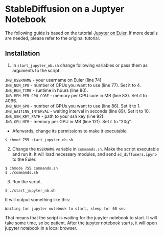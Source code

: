 # StableDiffusion on a Juptyer Notebook       

The following guide is based on the tutorial [Jupyter on Euler](https://gitlab.ethz.ch/sanagnos/Jupyter-on-Euler-or-Leonhard-Open/-/tree/master/). If more details are needed, please refer to the original tutorial.


## Installation
 

1. In `start_jupyter_nb.sh` change following variables or pass them as arguments to the script:

`JNB_USERNAME` - your username on Euler (line 74)  
`JNB_NUM_CPU` - number of CPUs you want to use (line 77). Set it to 4.  
`JNB_RUN_TIME` - runtime in hours (line 80).  
`JNB_MEM_PER_CPU_CORE` - memory per CPU core in MB (line 83). Set it to 4096.  
`JNB_NUM_GPU` - number of GPUs you want to use (line 86). Set it to 1.  
`JNB_WAITING_INTERVAL` - waiting interval in seconds (line 89). Set it to 10.  
`JNB_SSH_KEY_PATH` - path to your ssh key (line 92).  
`JNB_GPU_MEM` - memory per GPU in MB (line 121). Set it to "20g".

- Aferwards, change its permissions to make it executable
```
$ chmod 755 start_jupyter_nb.sh
```

2. Change the `USERNAME` variable in `commands.sh`. Make the script executable and run it. It will load necessary modules, and send `sd_diffusers.ipynb` to the Euler.
```
$ chmode 755 commands.sh
$ ./commands.sh
```

3. Run the script. 
```
$ ./start_jupyter_nb.sh
```
It will output something like this:
```
Waiting for jupyter notebook to start, sleep for 60 sec
```
That means that the script is waiting for the jupyter notebook to start. It will take some time, so be patient. After the jupyter notebook starts, it will open jupyter notebook in a local browser.

